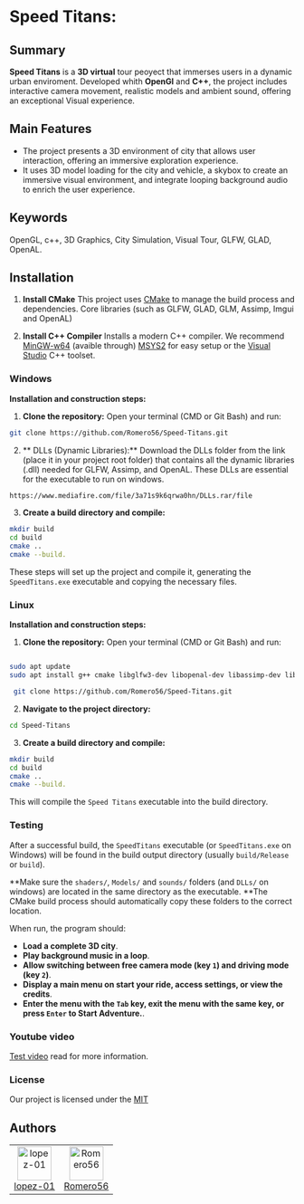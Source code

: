 # Speed Titans:

## Summary
**Speed Titans** is a **3D virtual** tour peoyect that immerses users in a dynamic urban enviroment. Developed whith **OpenGl** and **C++**, the project includes interactive camera movement, realistic models and ambient sound, offering an exceptional Visual experience.
## Main Features

* The project presents a 3D environment of city that allows user interaction, offering an immersive exploration experience.
* It uses 3D model loading for the city and vehicle, a skybox to create an immersive visual environment, and integrate looping background audio to enrich the user experience.

## Keywords
OpenGL, c++, 3D Graphics, City Simulation, Visual Tour, GLFW, GLAD, OpenAL.

## Installation

1. **Install CMake**
 This project uses [CMake](https://cmake.org/) to manage the build process and dependencies. Core libraries (such as GLFW, GLAD, GLM, Assimp, Imgui and OpenAL)

 2. **Install C++ Compiler**
 Installs a modern C++ compiler. We recommend [MinGW-w64](https://www.mingw-w64.org/) (avaible through) [MSYS2](https://www.msys2.org/) for easy setup or the [Visual Studio](https://visualstudio.microsoft.com/) C++ toolset.

 ### Windows

 **Installation and construction steps:**

 1. **Clone the repository:** Open your terminal (CMD or Git Bash) and run:

 ```bash
 git clone https://github.com/Romero56/Speed-Titans.git
 ```
2. ** DLLs (Dynamic Libraries):** Download the DLLs folder from the link (place it in your project root folder) that contains all the dynamic libraries (.dll) needed for GLFW, Assimp, and OpenAL. These DLLs are essential for the executable to run on windows.

```bash
https://www.mediafire.com/file/3a71s9k6qrwa0hn/DLLs.rar/file
```

3. **Create a build directory and compile:**
```bash
mkdir build
cd build
cmake ..
cmake --build.
```
These steps will set up the project and compile it, generating the `SpeedTitans.exe` executable and copying the necessary files.


### Linux
**Installation and construction steps:**

1. **Clone the repository:** Open your terminal (CMD or Git Bash) and run:

```bash

sudo apt update
sudo apt install g++ cmake libglfw3-dev libopenal-dev libassimp-dev libglm-dev libglu1-mesa-dev.

 git clone https://github.com/Romero56/Speed-Titans.git
 ```

 2. **Navigate to the project directory:**
 ```bash
 cd Speed-Titans
 ```

 3. **Create a build directory and compile:**
```bash
mkdir build
cd build
cmake ..
cmake --build.
```
This will compile the `Speed Titans` executable into the build directory.

### Testing

After a successful build, the `SpeedTitans` executable (or `SpeedTitans.exe` on Windows) will be found in the build output directory (usually `build/Release` or `build`).

**Make sure the `shaders/`, `Models/` and `sounds/` folders (and `DLLs/` on windows) are located in the same directory as the executable. **The CMake build process should automatically copy these folders to the correct location.

When run, the program should:

* **Load a complete 3D city**.
* **Play background music in a loop**.
* **Allow switching between free camera mode (key `1`) and driving mode (key `2`)**.
* **Display a main menu on start your ride, access settings, or view the credits**.
* **Enter the menu with the `Tab` key, exit the menu with the same key, or press `Enter` to Start Adventure.**.

### Youtube video

[Test video](https://youtu.be/41Mx0lsdEUE?feature=shared) read for more information.

### License

Our project is licensed under the [MIT](https://github.com/Romero56/Speed-Titans/blob/main/LICENSE)

## Authors

<table>
  <tr>
    <td align="center">
      <a href="https://github.com/lopez-01">
        <img src="https://github.com/lopez-01.png?size=60" width="60" height="60" alt="lopez-01"/><br/>
        lopez-01
      </a>
    </td>
    <td align="center">
      <a href="https://github.com/Romero56">
        <img src="https://github.com/Romero56.png?size=60" width="60" height="60" alt="Romero56"/><br/>
        Romero56
      </a>
    </td>
  </tr>
</table>
